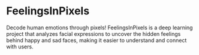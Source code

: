 # FeelingsInPixels
Decode human emotions through pixels! FeelingsInPixels is a deep learning project that analyzes facial expressions to uncover the hidden feelings behind happy and sad faces, making it easier to understand and connect with users.
